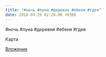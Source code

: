 ```yaml
---
title: "#ночь #луна #деревня #ебеня #гдея"
date: 2018-04-26 02:28:00 +0300
---
```


#ночь #луна #деревня #ебеня #гдея

Карта

[Вложение](/assets/vk_photos/4/Bw1qvnmNt-U.jpg)
